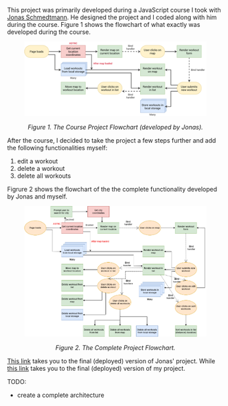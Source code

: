This project was primarily developed during a JavaScript course I took with [Jonas Schmedtmann](https://twitter.com/jonasschmedtman). He designed the project and I coded along with him during the course. Figure 1 shows the flowchart of what exactly was developed during the course.

<figure>
  <img src="./images/course-project-flowchart.png" alt="Course Project Flowchart."/>
  <figure-caption>
    <p align=center><i>Figure 1. The Course Project Flowchart (developed by Jonas).</i></p>
  </figure-caption>
</figure>

After the course, I decided to take the project a few steps further and add the following functionalities myself:
1. edit a workout
2. delete a workout
3. delete all workouts
<!-- 4. sort workouts by a certain fields (distance or duration) -->
<!-- 5. rebuild running and cycling objects coming from local storage -->
<!-- 6. better error and confirmation messages -->
<!-- 7. ability to position map to view all workouts (important) -->
<!-- 8. ability to draw lines and shapes, instead of points -->
<!-- 9. geocode location from coordinates and use it in workout description ("run in Toronto, Canada") -->
<!-- 10. display weather data for workout time and place -->
<!-- 11. add city search input in case location was not granted -->
<!-- 12. ability to delete/cancel forms -->

Figrure 2 shows the flowchart of the the complete functionality developed by Jonas and myself.
<figure>
  <img src="./images/complete-project-flowchart.png" alt="Complete Project Flowchart."/>
  <figure-caption>
    <p align=center><i>Figure 2. The Complete Project Flowchart.</i></p>
  </figure-caption>
</figure>

[This link](https://mapty.netlify.app/) takes you to the final (deployed) version of Jonas' project.
While [this link]() takes you to the final (deployed) version of my project.

TODO:
- create a complete architecture 
